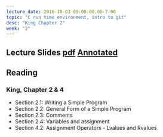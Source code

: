 ```yaml
---
lecture_date: 2016-10-03 09:00:00.00-7:00
topic: "C run time environment, intro to git"
desc: "King Chapter 2"
week: "2"
---
```


## Lecture Slides [pdf](https://drive.google.com/file/d/0B__7284Jee0fd0xzYnUyYW5pNjA/view?usp=sharing) [Annotated](https://drive.google.com/file/d/0B__7284Jee0fLTRVMlF3V1dadzg/view?usp=sharing)

## Reading

### King, Chapter 2 & 4

* Section 2.1: Writing a Simple Program
* Section 2.2: General Form of a Simple Program
* Section 2.3: Comments
* Section 2.4: Variables and assignment
* Section 4.2: Assignment Operators - Lvalues and Rvalues


